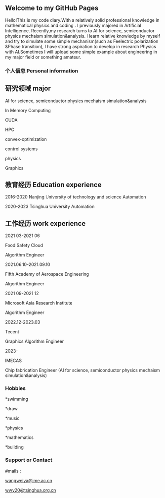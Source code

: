 ## Welcome to my GitHub Pages

Hello!This is my code diary.With a relatively solid professional knowledge in mathematical physics and coding . I previously majored in Artificial Intelligence. Recently,my research turns to AI for science, semiconductor physics mechaism simulation&analysis. I learn relative knowledge by myself and try to simulate some simple mechanism(such as Feelectric polarization &Phase transition), I have strong aspiration to develop in research Physics with AI.Sometimes I will upload some simple example about engineering in my major field or something amateur.

### 个人信息   Personal information

## 研究领域  major
AI for science, semiconductor physics mechaism simulation&analysis

In Memory Computing

CUDA

HPC

convex-optimization

control systems

physics

Graphics
## 教育经历  Education experience
2016-2020   Nanjing University of technology and science    Automation

2020-2023   Tsinghua University   Automation
## 工作经历  work experience
2021 03-2021 06

Food Safety Cloud 

Algorithm Engineer

2021.06.10-2021.09.10  

Fifth Academy of Aerospace Engineering    

Algorithm Engineer

2021 09-2021 12

Microsoft Asia Research Institute 

Algorithm Engineer  

2022.12-2023.03   

Tecent            

Graphics Algorithm Engineer   

2023-

IMECAS

Chip fabrication Engineer  (AI for science, semiconductor physics mechaism simulation&analysis)
### Hobbies
*swimming  

*draw 

*music 

*physics

*mathematics 

*building

### Support or Contact
#mails :

wangweiya@ime.ac.cn

wwy20@tsinghua.org.cn
